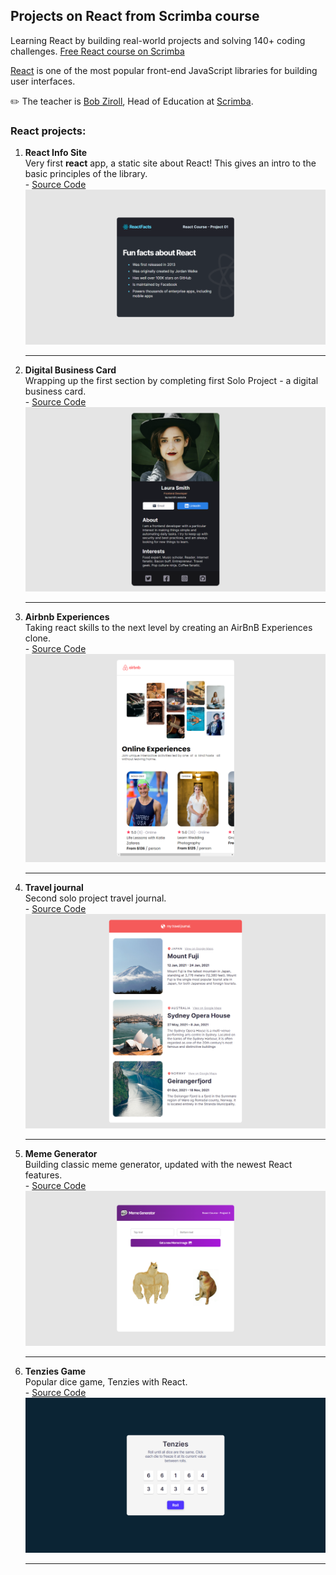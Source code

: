 ## Projects on React from Scrimba course

Learning React by building real-world projects and solving 140+ coding challenges.
[Free React course on Scrimba](https://scrimba.com/learn/learnreact)

[React](https://reactjs.org/) is one of the most popular front-end JavaScript libraries for building user interfaces.

✏️ The teacher is [Bob Ziroll](https://twitter.com/bobziroll), Head of Education at [Scrimba](https://scrimba.com/).

### React projects:

1. **React Info Site**
   <br />
   Very first **react** app, a static site about React! This gives an intro to the basic principles of the library.
   <br />
   \- [Source Code](./react-info-site)
   ![preview image](./preview-img/react-info-site.png)

   ***

2. **Digital Business Card**
   <br />
   Wrapping up the first section by completing first Solo Project - a digital business card.
   <br />
   \- [Source Code](./digital-business-card)
   ![preview image](./preview-img/digital-business-card.png)

   ***

3. **Airbnb Experiences**
   <br />
   Taking react skills to the next level by creating an AirBnB Experiences clone.
   <br />
   \- [Source Code](./airbnb-experiences)
   ![preview image](./preview-img/airbnb-experiences.png)

   ***

4. **Travel journal**
   <br />
   Second solo project travel journal.
   <br />
   \- [Source Code](./travel-journal)
   ![preview image](./preview-img/travel-journal.png)

   ***

5. **Meme Generator**
   <br />
   Building classic meme generator, updated with the newest React features.
   <br />
   \- [Source Code](./meme-generator)
   ![preview image](./preview-img/meme-generator.png)

   ***

6. **Tenzies Game**
   <br />
   Popular dice game, Tenzies with React.
   <br />
   \- [Source Code](./tenzies-game)
   ![preview image](./preview-img/tenzies-game.png)

   ***
